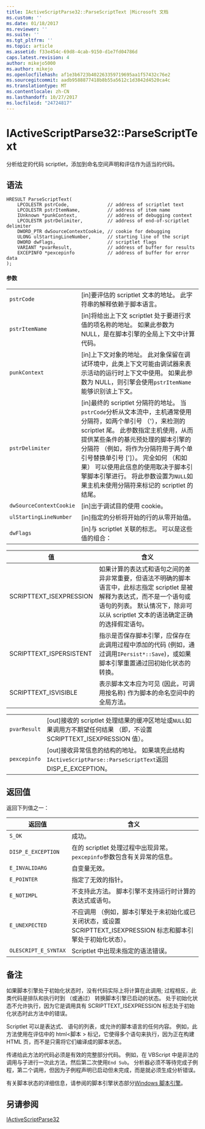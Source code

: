 ```yaml
---
title: IActiveScriptParse32::ParseScriptText |Microsoft 文档
ms.custom: ''
ms.date: 01/18/2017
ms.reviewer: ''
ms.suite: ''
ms.tgt_pltfrm: ''
ms.topic: article
ms.assetid: f33e454c-69d8-4cab-9150-d1e7fd04786d
caps.latest.revision: 4
author: mikejo5000
ms.author: mikejo
ms.openlocfilehash: af1e3b6723b402263359719695aa1f57432c76e2
ms.sourcegitcommit: aadb9588877418b8b55a5612c1d3842d4520ca4c
ms.translationtype: MT
ms.contentlocale: zh-CN
ms.lasthandoff: 10/27/2017
ms.locfileid: "24724817"
---
```

# <a name="iactivescriptparse32parsescripttext"></a>IActiveScriptParse32::ParseScriptText
分析给定的代码 scriptlet，添加到命名空间声明和评估作为适当的代码。  
  
## <a name="syntax"></a>语法  
  
```  
HRESULT ParseScriptText(  
    LPCOLESTR pstrCode,              // address of scriptlet text  
    LPCOLESTR pstrItemName,          // address of item name  
    IUnknown *punkContext,           // address of debugging context  
    LPCOLESTR pstrDelimiter,         // address of end-of-scriptlet delimiter  
    DWORD_PTR dwSourceContextCookie, // cookie for debugging  
    ULONG ulStartingLineNumber,      // starting line of the script  
    DWORD dwFlags,                   // scriptlet flags  
    VARIANT *pvarResult,             // address of buffer for results  
    EXCEPINFO *pexcepinfo            // address of buffer for error data  
);  
```  
  
#### <a name="parameters"></a>参数  
  
|||  
|-|-|  
|`pstrCode`|[in]要评估的 scriptlet 文本的地址。 此字符串的解释依赖于脚本语言。|  
|`pstrItemName`|[in]将给出上下文 scriptlet 处于要进行求值的项名称的地址。 如果此参数为 NULL，是在脚本引擎的全局上下文中计算代码。|  
|`punkContext`|[in]上下文对象的地址。 此对象保留在调试环境中，此类上下文可能由调试器来表示活动的运行时上下文中使用。 如果此参数为 NULL，则引擎会使用`pstrItemName`能够识别该上下文。|  
|`pstrDelimiter`|[in]最终的 scriptlet 分隔符的地址。 当`pstrCode`分析从文本流中，主机通常使用分隔符，如两个单引号 （'），来检测的 scriptlet 尾。 此参数指定主机使用，从而提供某些条件的基元预处理的脚本引擎的分隔符 （例如，将作为分隔符用于两个单引号替换单引号 [']）。 完全如何 （和如果） 可以使用此信息的使用取决于脚本引擎脚本引擎进行。 将此参数设置为`NULL`如果主机未使用分隔符来标记的 scriptlet 的结尾。|  
|`dwSourceContextCookie`|[in]出于调试目的使用 cookie。|  
|`ulStartingLineNumber`|[in]指定的分析将开始的行的从零开始值。|  
|`dwFlags`|[in]与 scriptlet 关联的标志。 可以是这些值的组合：|  
  
|值|含义|  
|-----------|-------------|  
|SCRIPTTEXT_ISEXPRESSION|如果计算的表达式和语句之间的差异非常重要，但语法不明确的脚本语言中，此标志指定 scriptlet 是被解释为表达式，而不是一个语句或语句的列表。 默认情况下，除非可以从 scriptlet 文本的语法确定正确的选择假定语句。|  
|SCRIPTTEXT_ISPERSISTENT|指示是否保存脚本引擎，应保存在此调用过程中添加的代码 (例如，通过调用`IPersist*::Save`)，或如果脚本引擎重置通过回初始化状态的转换。|  
|SCRIPTTEXT_ISVISIBLE|表示脚本文本应为可见 (因此，可调用按名称) 作为脚本的命名空间中的全局方法。|  
  
|||  
|-|-|  
|`pvarResult`|[out]接收的 scriptlet 处理结果的缓冲区地址或`NULL`如果调用方不期望任何结果 （即，不设置 SCRIPTTEXT_ISEXPRESSION 值）。|  
|`pexcepinfo`|[out]接收异常信息的结构的地址。 如果填充此结构`IActiveScriptParse::ParseScriptText`返回 DISP_E_EXCEPTION。|  
  
## <a name="return-value"></a>返回值  
 返回下列值之一：  
  
|返回值|含义|  
|------------------|-------------|  
|`S_OK`|成功。|  
|`DISP_E_EXCEPTION`|在的 scriptlet 处理过程中出现异常。 `pexcepinfo`参数包含有关异常的信息。|  
|`E_INVALIDARG`|自变量无效。|  
|`E_POINTER`|指定了无效的指针。|  
|`E_NOTIMPL`|不支持此方法。 脚本引擎不支持运行时计算的表达式或语句。|  
|`E_UNEXPECTED`|不应调用 （例如，脚本引擎处于未初始化或已关闭状态，或设置 SCRIPTTEXT_ISEXPRESSION 标志和脚本引擎处于初始化状态）。|  
|`OLESCRIPT_E_SYNTAX`|Scriptlet 中出现未指定的语法错误。|  
  
## <a name="remarks"></a>备注  
 如果脚本引擎处于初始化状态时，没有代码实际上将计算在此调用; 过程相反，此类代码是排队和执行时到 （或通过） 转换脚本引擎已启动的状态。 处于初始化状态不允许执行，因为它是调用具有 SCRIPTTEXT_ISEXPRESSION 标志处于初始化状态时此方法中的错误。  
  
 Scriptlet 可以是表达式、 语句的列表，或允许的脚本语言的任何内容。 例如，此方法使用在评估中的 html\<脚本 > 标记，它使得多个语句来执行，因为正在构建 HTML 页，而不是只需将它们编译成的脚本状态。  
  
 传递给此方法的代码必须是有效的完整部分代码。 例如，在 VBScript 中是非法的调用与子进行一次此方法，然后第二次使用`End Sub`。 分析器必须不等待完成子例程，第二个调用，但因为子例程声明已启动但未完成，而是就必须生成分析错误。  
  
 有关脚本状态的详细信息，请参阅的脚本引擎状态部分[Windows 脚本引擎](../../winscript/windows-script-engines.md)。  
  
## <a name="see-also"></a>另请参阅  
 [IActiveScriptParse32](../../winscript/reference/iactivescriptparse32.md)